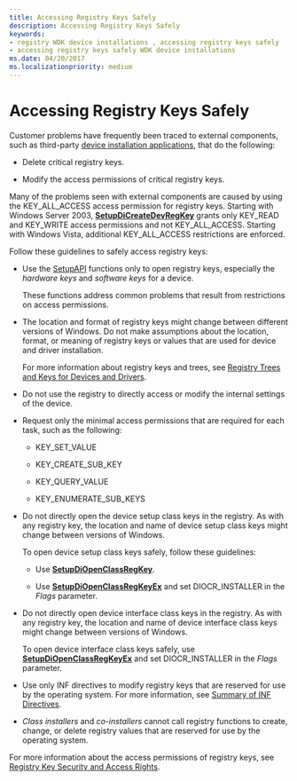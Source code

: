```yaml
---
title: Accessing Registry Keys Safely
description: Accessing Registry Keys Safely
keywords:
- registry WDK device installations , accessing registry keys safely
- accessing registry keys safely WDK device installations
ms.date: 04/20/2017
ms.localizationpriority: medium
---
```


# Accessing Registry Keys Safely


Customer problems have frequently been traced to external components, such as third-party [device installation applications](writing-a-device-installation-application.md), that do the following:

-   Delete critical registry keys.

-   Modify the access permissions of critical registry keys.

Many of the problems seen with external components are caused by using the KEY_ALL_ACCESS access permission for registry keys. Starting with Windows Server 2003, [**SetupDiCreateDevRegKey**](/windows/win32/api/setupapi/nf-setupapi-setupdicreatedevregkeya) grants only KEY_READ and KEY_WRITE access permissions and not KEY_ALL_ACCESS. Starting with Windows Vista, additional KEY_ALL_ACCESS restrictions are enforced.

Follow these guidelines to safely access registry keys:

-   Use the [SetupAPI](setupapi.md) functions only to open registry keys, especially the *hardware keys* and *software keys* for a device.

    These functions address common problems that result from restrictions on access permissions.

-   The location and format of registry keys might change between different versions of Windows. Do not make assumptions about the location, format, or meaning of registry keys or values that are used for device and driver installation.

    For more information about registry keys and trees, see [Registry Trees and Keys for Devices and Drivers](registry-trees-and-keys.md).

-   Do not use the registry to directly access or modify the internal settings of the device.

-   Request only the minimal access permissions that are required for each task, such as the following:

    -   KEY_SET_VALUE

    -   KEY_CREATE_SUB_KEY

    -   KEY_QUERY_VALUE

    -   KEY_ENUMERATE_SUB_KEYS

-   Do not directly open the device setup class keys in the registry. As with any registry key, the location and name of device setup class keys might change between versions of Windows.

    To open device setup class keys safely, follow these guidelines:

    -   Use [**SetupDiOpenClassRegKey**](/windows/win32/api/setupapi/nf-setupapi-setupdiopenclassregkey).

    -   Use [**SetupDiOpenClassRegKeyEx**](/windows/win32/api/setupapi/nf-setupapi-setupdiopenclassregkeyexa) and set DIOCR_INSTALLER in the *Flags* parameter.

-   Do not directly open device interface class keys in the registry. As with any registry key, the location and name of device interface class keys might change between versions of Windows.

    To open device interface class keys safely, use [**SetupDiOpenClassRegKeyEx**](/windows/win32/api/setupapi/nf-setupapi-setupdiopenclassregkeyexa) and set DIOCR_INSTALLER in the *Flags* parameter.

-   Use only INF directives to modify registry keys that are reserved for use by the operating system. For more information, see [Summary of INF Directives](summary-of-inf-directives.md).

-   *Class installers* and *co-installers* cannot call registry functions to create, change, or delete registry values that are reserved for use by the operating system.

For more information about the access permissions of registry keys, see [Registry Key Security and Access Rights](/windows/win32/sysinfo/registry-key-security-and-access-rights).

